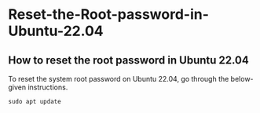 # Reset-the-Root-password-in-Ubuntu-22.04
## How to reset the root password in Ubuntu 22.04
To reset the system root password on Ubuntu 22.04, go through the below-given instructions.



```sudo apt update```
